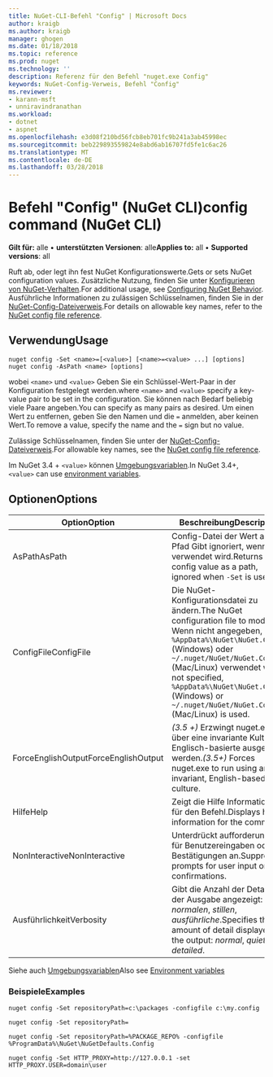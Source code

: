 ```yaml
---
title: NuGet-CLI-Befehl "Config" | Microsoft Docs
author: kraigb
ms.author: kraigb
manager: ghogen
ms.date: 01/18/2018
ms.topic: reference
ms.prod: nuget
ms.technology: ''
description: Referenz für den Befehl "nuget.exe Config"
keywords: NuGet-Config-Verweis, Befehl "Config"
ms.reviewer:
- karann-msft
- unniravindranathan
ms.workload:
- dotnet
- aspnet
ms.openlocfilehash: e3d08f210bd56fcb8eb701fc9b241a3ab45998ec
ms.sourcegitcommit: beb229893559824e8abd6ab16707fd5fe1c6ac26
ms.translationtype: MT
ms.contentlocale: de-DE
ms.lasthandoff: 03/28/2018
---
```

# <a name="config-command-nuget-cli"></a><span data-ttu-id="127e6-104">Befehl "Config" (NuGet CLI)</span><span class="sxs-lookup"><span data-stu-id="127e6-104">config command (NuGet CLI)</span></span>

<span data-ttu-id="127e6-105">**Gilt für:** alle &bullet; **unterstützten Versionen**: alle</span><span class="sxs-lookup"><span data-stu-id="127e6-105">**Applies to:** all &bullet; **Supported versions**: all</span></span>

<span data-ttu-id="127e6-106">Ruft ab, oder legt ihn fest NuGet Konfigurationswerte.</span><span class="sxs-lookup"><span data-stu-id="127e6-106">Gets or sets NuGet configuration values.</span></span> <span data-ttu-id="127e6-107">Zusätzliche Nutzung, finden Sie unter [Konfigurieren von NuGet-Verhalten](../consume-packages/configuring-nuget-behavior.md).</span><span class="sxs-lookup"><span data-stu-id="127e6-107">For additional usage, see [Configuring NuGet Behavior](../consume-packages/configuring-nuget-behavior.md).</span></span> <span data-ttu-id="127e6-108">Ausführliche Informationen zu zulässigen Schlüsselnamen, finden Sie in der [NuGet-Config-Dateiverweis](../reference/nuget-config-file.md).</span><span class="sxs-lookup"><span data-stu-id="127e6-108">For details on allowable key names, refer to the [NuGet config file reference](../reference/nuget-config-file.md).</span></span>

## <a name="usage"></a><span data-ttu-id="127e6-109">Verwendung</span><span class="sxs-lookup"><span data-stu-id="127e6-109">Usage</span></span>

```cli
nuget config -Set <name>=[<value>] [<name>=<value> ...] [options]
nuget config -AsPath <name> [options]
```

<span data-ttu-id="127e6-110">wobei `<name>` und `<value>` Geben Sie ein Schlüssel-Wert-Paar in der Konfiguration festgelegt werden.</span><span class="sxs-lookup"><span data-stu-id="127e6-110">where `<name>` and `<value>` specify a key-value pair to be set in the configuration.</span></span> <span data-ttu-id="127e6-111">Sie können nach Bedarf beliebig viele Paare angeben.</span><span class="sxs-lookup"><span data-stu-id="127e6-111">You can specify as many pairs as desired.</span></span> <span data-ttu-id="127e6-112">Um einen Wert zu entfernen, geben Sie den Namen und die `=` anmelden, aber keinen Wert.</span><span class="sxs-lookup"><span data-stu-id="127e6-112">To remove a value, specify the name and the `=` sign but no value.</span></span>

<span data-ttu-id="127e6-113">Zulässige Schlüsselnamen, finden Sie unter der [NuGet-Config-Dateiverweis](../reference/nuget-config-file.md).</span><span class="sxs-lookup"><span data-stu-id="127e6-113">For allowable key names, see the [NuGet config file reference](../reference/nuget-config-file.md).</span></span>

<span data-ttu-id="127e6-114">Im NuGet 3.4 + `<value>` können [Umgebungsvariablen](cli-ref-environment-variables.md).</span><span class="sxs-lookup"><span data-stu-id="127e6-114">In NuGet 3.4+, `<value>` can use [environment variables](cli-ref-environment-variables.md).</span></span>

## <a name="options"></a><span data-ttu-id="127e6-115">Optionen</span><span class="sxs-lookup"><span data-stu-id="127e6-115">Options</span></span>

| <span data-ttu-id="127e6-116">Option</span><span class="sxs-lookup"><span data-stu-id="127e6-116">Option</span></span> | <span data-ttu-id="127e6-117">Beschreibung</span><span class="sxs-lookup"><span data-stu-id="127e6-117">Description</span></span> |
| --- | --- |
| <span data-ttu-id="127e6-118">AsPath</span><span class="sxs-lookup"><span data-stu-id="127e6-118">AsPath</span></span> | <span data-ttu-id="127e6-119">Config-Datei der Wert als ein Pfad Gibt ignoriert, wenn `-Set` verwendet wird.</span><span class="sxs-lookup"><span data-stu-id="127e6-119">Returns the config value as a path, ignored when `-Set` is used.</span></span> |
| <span data-ttu-id="127e6-120">ConfigFile</span><span class="sxs-lookup"><span data-stu-id="127e6-120">ConfigFile</span></span> | <span data-ttu-id="127e6-121">Die NuGet-Konfigurationsdatei zu ändern.</span><span class="sxs-lookup"><span data-stu-id="127e6-121">The NuGet configuration file to modify.</span></span> <span data-ttu-id="127e6-122">Wenn nicht angegeben, `%AppData%\NuGet\NuGet.Config` (Windows) oder `~/.nuget/NuGet/NuGet.Config` (Mac/Linux) verwendet wird.</span><span class="sxs-lookup"><span data-stu-id="127e6-122">If not specified, `%AppData%\NuGet\NuGet.Config` (Windows) or `~/.nuget/NuGet/NuGet.Config` (Mac/Linux) is used.</span></span>|
| <span data-ttu-id="127e6-123">ForceEnglishOutput</span><span class="sxs-lookup"><span data-stu-id="127e6-123">ForceEnglishOutput</span></span> | <span data-ttu-id="127e6-124">*(3.5 +)*  Erzwingt nuget.exe über eine invariante Kultur Englisch-basierte ausgeführt werden.</span><span class="sxs-lookup"><span data-stu-id="127e6-124">*(3.5+)* Forces nuget.exe to run using an invariant, English-based culture.</span></span> |
| <span data-ttu-id="127e6-125">Hilfe</span><span class="sxs-lookup"><span data-stu-id="127e6-125">Help</span></span> | <span data-ttu-id="127e6-126">Zeigt die Hilfe Informationen für den Befehl.</span><span class="sxs-lookup"><span data-stu-id="127e6-126">Displays help information for the command.</span></span> |
| <span data-ttu-id="127e6-127">NonInteractive</span><span class="sxs-lookup"><span data-stu-id="127e6-127">NonInteractive</span></span> | <span data-ttu-id="127e6-128">Unterdrückt aufforderungen für Benutzereingaben oder Bestätigungen an.</span><span class="sxs-lookup"><span data-stu-id="127e6-128">Suppresses prompts for user input or confirmations.</span></span> |
| <span data-ttu-id="127e6-129">Ausführlichkeit</span><span class="sxs-lookup"><span data-stu-id="127e6-129">Verbosity</span></span> | <span data-ttu-id="127e6-130">Gibt die Anzahl der Details in der Ausgabe angezeigt: *normalen*, *stillen*, *ausführliche*.</span><span class="sxs-lookup"><span data-stu-id="127e6-130">Specifies the amount of detail displayed in the output: *normal*, *quiet*, *detailed*.</span></span> |

<span data-ttu-id="127e6-131">Siehe auch [Umgebungsvariablen](cli-ref-environment-variables.md)</span><span class="sxs-lookup"><span data-stu-id="127e6-131">Also see [Environment variables](cli-ref-environment-variables.md)</span></span>

### <a name="examples"></a><span data-ttu-id="127e6-132">Beispiele</span><span class="sxs-lookup"><span data-stu-id="127e6-132">Examples</span></span>

```cli
nuget config -Set repositoryPath=c:\packages -configfile c:\my.config

nuget config -Set repositoryPath=

nuget config -Set repositoryPath=%PACKAGE_REPO% -configfile %ProgramData%\NuGet\NuGetDefaults.Config

nuget config -Set HTTP_PROXY=http://127.0.0.1 -set HTTP_PROXY.USER=domain\user
```
